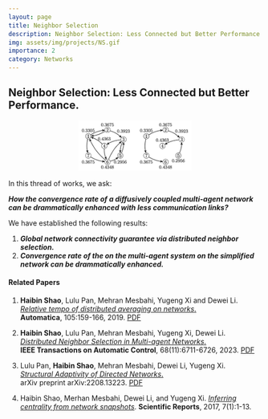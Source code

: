 ```yaml
---
layout: page
title: Neighbor Selection
description: Neighbor Selection: Less Connected but Better Performance.
img: assets/img/projects/NS.gif
importance: 2
category: Networks
---
```


## Neighbor Selection: Less Connected but Better Performance.

<div align="center"><img src="/assets/img/images/research/neighbor-selection/NS.png" height="100"  /></div>

In this thread of works, we ask:

***How the convergence rate of a diffusively coupled multi-agent network can be drammatically enhanced with less communication links?***

We have established the following results:

1. ***Global network connectivity guarantee via distributed neighbor selection.***
2. ***Convergence rate of the on the multi-agent system on the simplified network can be drammatically enhanced.*** 


#### Related Papers

1. **Haibin Shao**, Lulu Pan, Mehran Mesbahi, Yugeng Xi and Dewei Li.    
   [*Relative tempo of distributed averaging on networks*.](https://doi.org/10.1016/j.automatica.2019.03.004)     
    **Automatica**, 105:159-166, 2019. [PDF](https://doi.org/10.1016/j.automatica.2019.03.004)

2. **Haibin Shao**, Lulu Pan, Mehran Mesbahi, Yugeng Xi, Dewei Li.    
   [*Distributed Neighbor Selection in Multi-agent Networks*.](https://doi.org/10.1109/TAC.2023.3246425)    
   **IEEE Transactions on Automatic Control**, 68(11):6711-6726, 2023. [PDF](https://doi.org/10.1109/TAC.2023.3246425)

3. Lulu Pan, **Haibin Shao**, Mehran Mesbahi, Dewei Li, Yugeng Xi.    
   [*Structural Adaptivity of Directed Networks*.](https://arxiv.org/pdf/2208.13223)  
   arXiv preprint arXiv:2208.13223. [PDF](https://arxiv.org/pdf/2208.13223)
   
4. Haibin Shao, Merhan Mesbahi, Dewei Li, and Yugeng Xi. *[Inferring centrality from network snapshots](https://www.nature.com/articles/srep40642)*. **Scientific Reports**, 2017, 7(1):1-13.
